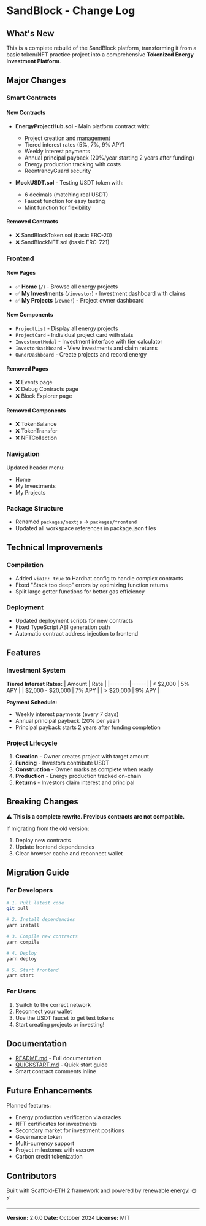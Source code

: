 # SandBlock - Change Log

## What's New

This is a complete rebuild of the SandBlock platform, transforming it from a basic token/NFT practice project into a comprehensive **Tokenized Energy Investment Platform**.

## Major Changes

### Smart Contracts

#### New Contracts
- **EnergyProjectHub.sol** - Main platform contract with:
  - Project creation and management
  - Tiered interest rates (5%, 7%, 9% APY)
  - Weekly interest payments
  - Annual principal payback (20%/year starting 2 years after funding)
  - Energy production tracking with costs
  - ReentrancyGuard security

- **MockUSDT.sol** - Testing USDT token with:
  - 6 decimals (matching real USDT)
  - Faucet function for easy testing
  - Mint function for flexibility

#### Removed Contracts
- ❌ SandBlockToken.sol (basic ERC-20)
- ❌ SandBlockNFT.sol (basic ERC-721)

### Frontend

#### New Pages
- ✅ **Home** (`/`) - Browse all energy projects
- ✅ **My Investments** (`/investor`) - Investment dashboard with claims
- ✅ **My Projects** (`/owner`) - Project owner dashboard

#### New Components
- `ProjectList` - Display all energy projects
- `ProjectCard` - Individual project card with stats
- `InvestmentModal` - Investment interface with tier calculator
- `InvestorDashboard` - View investments and claim returns
- `OwnerDashboard` - Create projects and record energy

#### Removed Pages
- ❌ Events page
- ❌ Debug Contracts page
- ❌ Block Explorer page

#### Removed Components
- ❌ TokenBalance
- ❌ TokenTransfer
- ❌ NFTCollection

### Navigation

Updated header menu:
- Home
- My Investments
- My Projects

### Package Structure

- Renamed `packages/nextjs` → `packages/frontend`
- Updated all workspace references in package.json files

## Technical Improvements

### Compilation
- Added `viaIR: true` to Hardhat config to handle complex contracts
- Fixed "Stack too deep" errors by optimizing function returns
- Split large getter functions for better gas efficiency

### Deployment
- Updated deployment scripts for new contracts
- Fixed TypeScript ABI generation path
- Automatic contract address injection to frontend

## Features

### Investment System

**Tiered Interest Rates:**
| Amount | Rate |
|--------|------|
| < $2,000 | 5% APY |
| $2,000 - $20,000 | 7% APY |
| > $20,000 | 9% APY |

**Payment Schedule:**
- Weekly interest payments (every 7 days)
- Annual principal payback (20% per year)
- Principal payback starts 2 years after funding completion

### Project Lifecycle

1. **Creation** - Owner creates project with target amount
2. **Funding** - Investors contribute USDT
3. **Construction** - Owner marks as complete when ready
4. **Production** - Energy production tracked on-chain
5. **Returns** - Investors claim interest and principal

## Breaking Changes

⚠️ **This is a complete rewrite. Previous contracts are not compatible.**

If migrating from the old version:
1. Deploy new contracts
2. Update frontend dependencies
3. Clear browser cache and reconnect wallet

## Migration Guide

### For Developers

```bash
# 1. Pull latest code
git pull

# 2. Install dependencies
yarn install

# 3. Compile new contracts
yarn compile

# 4. Deploy
yarn deploy

# 5. Start frontend
yarn start
```

### For Users

1. Switch to the correct network
2. Reconnect your wallet
3. Use the USDT faucet to get test tokens
4. Start creating projects or investing!

## Documentation

- [README.md](README.md) - Full documentation
- [QUICKSTART.md](QUICKSTART.md) - Quick start guide
- Smart contract comments inline

## Future Enhancements

Planned features:
- Energy production verification via oracles
- NFT certificates for investments
- Secondary market for investment positions
- Governance token
- Multi-currency support
- Project milestones with escrow
- Carbon credit tokenization

## Contributors

Built with Scaffold-ETH 2 framework and powered by renewable energy! 🌞⚡

---

**Version:** 2.0.0
**Date:** October 2024
**License:** MIT
